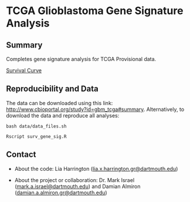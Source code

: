 # TCGA Glioblastoma Gene Signature Analysis 

## Summary

Completes gene signature analysis for TCGA Provisional data. 

[Survival Curve](gbm_survival.pdf "Survival Curve")

## Reproducibility and Data

The data can be downloaded using this link: 
http://www.cbioportal.org/study?id=gbm_tcga#summary. Alternatively, to download the data 
and reproduce all analyses: 

```
bash data/data_files.sh

Rscript surv_gene_sig.R
```
## Contact 

* About the code: Lia Harrington (lia.x.harrington.gr@dartmouth.edu)

* About the project or collaboration: Dr. Mark Israel (mark.a.israel@dartmouth.edu) 
and Damian Almiron (damian.a.almiron.gr@dartmouth.edu)